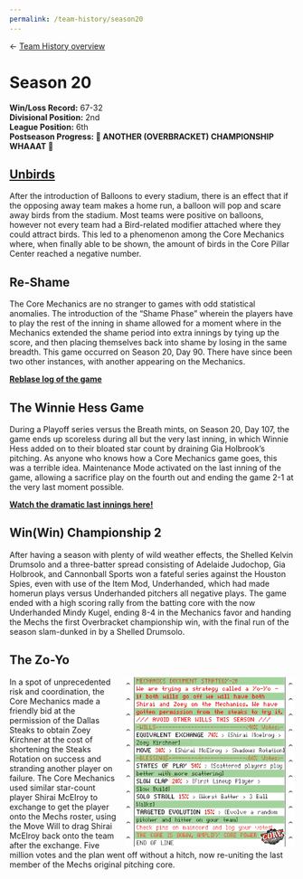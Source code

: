 ```yaml
---
permalink: /team-history/season20
---
```

← [Team History overview](/team-history)

# Season 20
**Win/Loss Record:** 67-32  
**Divisional Position:** 2nd  
**League Position:** 6th  
**Postseason Progress: :tada: ANOTHER (OVERBRACKET) CHAMPIONSHIP WHAAAT :tada:**

## [Unbirds](https://www.blaseball.wiki/w/Unbirds)

After the introduction of Balloons to every stadium, there is an effect that if the opposing away team makes a home run, 
a balloon will pop and scare away birds from the stadium. Most teams were positive on balloons, however not every team 
had a Bird-related modifier attached where they could attract birds. This led to a phenomenon among the Core Mechanics 
where, when finally able to be shown, the amount of birds in the Core Pillar Center reached a negative number.

## Re-Shame

The Core Mechanics are no stranger to games with odd statistical anomalies. The introduction of the “Shame Phase” 
wherein the players have to play the rest of the inning in shame allowed for a moment where in the Mechanics extended 
the shame period into extra innings by tying up the score, and then placing themselves back into shame by losing in the 
same breadth. This game occurred on Season 20, Day 90. There have since been two other instances, with another appearing 
on the Mechanics.

[**Reblase log of the game**](https://reblase.sibr.dev/game/96e986c2-7b1b-4bfa-bf25-a860f8718cfb)

## The Winnie Hess Game

During a Playoff series versus the Breath mints, on Season 20, Day 107, the game ends up scoreless during all but the 
very last inning, in which Winnie Hess added on to their bloated star count by draining Gia Holbrook’s pitching. As 
anyone who knows how a Core Mechanics game goes, this was a terrible idea. Maintenance Mode activated on the last inning 
of the game, allowing a sacrifice play on the fourth out and ending the game 2-1 at the very last moment possible.

[**Watch the dramatic last innings here!**](https://www.youtube.com/watch?v=cNsNYt-vjAs)

## Win(Win) Championship 2

After having a season with plenty of wild weather effects, the Shelled Kelvin Drumsolo and a three-batter spread 
consisting of Adelaide Judochop, Gia Holbrook, and Cannonball Sports won a fateful series against the Houston Spies, 
even with use of the Item Mod, Underhanded, which had made homerun plays versus Underhanded pitchers all negative plays. 
The game ended with a high scoring rally from the batting core with the now Underhanded Mindy Kugel, ending 8-4 in the 
Mechanics favor and handing the Mechs the first Overbracket championship win, with the final run of the season 
slam-dunked in by a Shelled Drumsolo.

## The Zo-Yo

<img src="../assets/zoyoPlanDoc.png" style="float: right; padding-top: 10px padding-bottom: 10px; padding-left: 15px" width="300" alt=
"The S20 Election Fax!">
In a spot of unprecedented risk and coordination, the Core Mechanics made a friendly bid at the permission of the Dallas 
Steaks to obtain Zoey Kirchner at the cost of shortening the Steaks Rotation on success and stranding another player on 
failure. The Core Mechanics used similar star-count player Shirai McElroy to exchange to get the player onto the Mechs 
roster, using the Move Will to drag Shirai McElroy back onto the team after the exchange. Five million votes and the 
plan went off without a hitch, now re-uniting the last member of the Mechs original pitching core.






